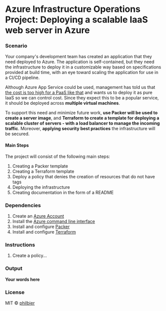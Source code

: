 # Azure Infrastructure Operations Project: Deploying a scalable IaaS web server in Azure

### Scenario
Your company's development team has created an application that they need deployed to Azure. The application is self-contained, but they need the infrastructure to deploy it in a customizable way based on specifications provided at build time, with an eye toward scaling the application for use in a CI/CD pipeline.

Although Azure App Service could be used, management has told us that <u>the cost is too high for a PaaS like that</u> and wants us to deploy it as pure IaaS so we can control cost. Since they expect this to be a popular service, it should be deployed across <b>multiple virtual machines</b>.

To support this need and minimize future work, <b>use Packer will be used to create a server image</b>, and <b>Terraform to create a template for deploying a scalable cluster of servers - with a load balancer to manage the incoming traffic</b>. Moreover, <b>applying security best practices</b> the infrastructure will be secured.

#### Main Steps
The project will consist of the following main steps:

1. Creating a Packer template
2. Creating a Terraform template
3. Deploy a policy that denies the creation of resources that do not have tags
4. Deploying the infrastructure
5. Creating documentation in the form of a README

### Dependencies
1. Create an [Azure Account](https://portal.azure.com) 
2. Install the [Azure command line interface](https://docs.microsoft.com/en-us/cli/azure/install-azure-cli?view=azure-cli-latest)
3. Install and configure [Packer](https://www.packer.io/downloads)
4. Install and configure [Terraform](https://www.terraform.io/downloads.html)

### Instructions
1. Create a policy...

### Output
**Your words here**

### License
MIT © [philbier]()